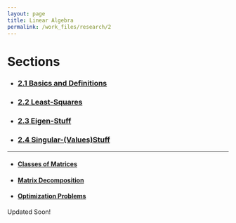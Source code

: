 ```yaml
---
layout: page
title: Linear Algebra
permalink: /work_files/research/2
---
```


# Sections
* ### [2.1 Basics and Definitions](/work_files/research/conv_opt/2_1)

* ### [2.2 Least-Squares](/work_files/school/research/conv_opt/2_2)

* ### [2.3 Eigen-Stuff](/work_files/school/research/conv_opt/2_3)

* ### [2.4 Singular-(Values)Stuff](/work_files/school/research/conv_opt/2_4)

***

* #### [Classes of Matrices](/work_files/research/la/cls_mat)

* #### [Matrix Decomposition](/work_files/research/mat_decomp)

* #### [Optimization Problems](/work_files/research/opt_probs)

Updated Soon!